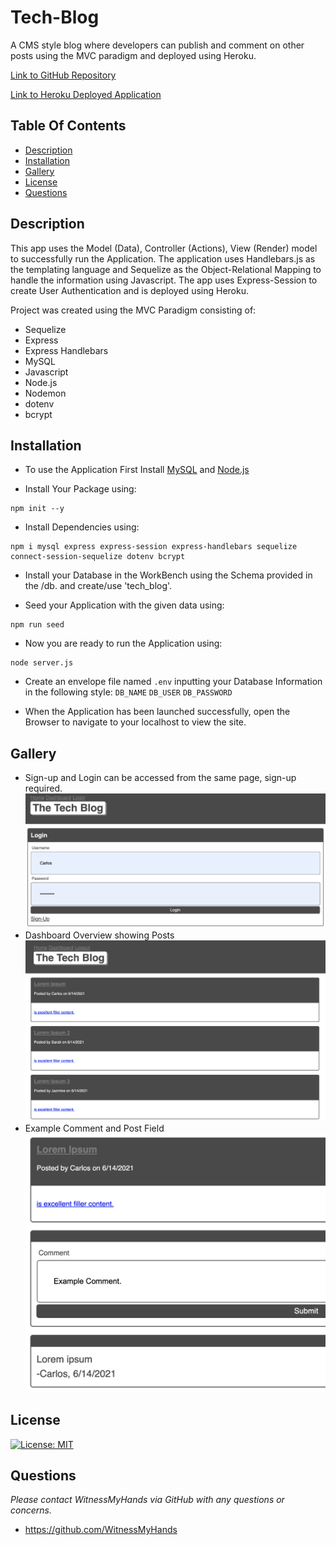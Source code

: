 # Tech-Blog

A CMS style blog where developers can publish and comment on other posts using the MVC paradigm and deployed using Heroku.

[Link to GitHub Repository](https://github.com/WitnessMyHands/Tech-Blog)

[Link to Heroku Deployed Application](https://wmh-tech-blog.herokuapp.com/)

## Table Of Contents

- [Description](#Description)
- [Installation](#Installation)
- [Gallery](#Gallery)
- [License](#License)
- [Questions](#Questions)

## Description

This app uses the Model (Data), Controller (Actions), View (Render) model to successfully run the Application. The application uses Handlebars.js as the templating language and Sequelize as the Object-Relational Mapping to handle the information using Javascript. The app uses Express-Session to create User Authentication and is deployed using Heroku.

Project was created using the MVC Paradigm consisting of:
* Sequelize
* Express
* Express Handlebars
* MySQL
* Javascript
* Node.js
* Nodemon
* dotenv
* bcrypt

## Installation

* To use the Application First Install [MySQL](https://dev.mysql.com/downloads/workbench/) and [Node.js](https://nodejs.org/en/)

* Install Your Package using: 
```terminal
npm init --y
``` 

* Install Dependencies using:
```terminal
npm i mysql express express-session express-handlebars sequelize connect-session-sequelize dotenv bcrypt
```

* Install your Database in the WorkBench using the Schema provided in the /db.
and create/use 'tech_blog'.

* Seed your Application with the given data using:
```terminal
npm run seed
```

* Now you are ready to run the Application using:
```terminal
node server.js
```

* Create an envelope file named `.env` inputting your Database Information in the following style:
`DB_NAME`
`DB_USER`
`DB_PASSWORD`

* When the Application has been launched successfully, open the Browser to navigate to your localhost to view the site.

## Gallery

- Sign-up and Login can be accessed from the same page, sign-up required.
![Sign-Up / Login Page](./public/images/silo.jpg)
- Dashboard Overview showing Posts
![Dashboard](./public/images/carlos-dashboard.jpg)
- Example Comment and Post Field
![Comment / Post](./public/images/ex-comment.jpg)

## License

[![License: MIT](https://img.shields.io/badge/License-MIT-yellow.svg)](https://opensource.org/licenses/MIT)

## Questions
*Please contact WitnessMyHands via GitHub with any questions or concerns.*

- https://github.com/WitnessMyHands
